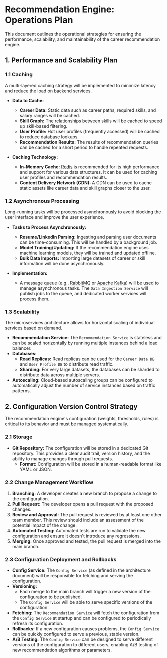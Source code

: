 # Recommendation Engine: Operations Plan

This document outlines the operational strategies for ensuring the performance, scalability, and maintainability of the career recommendation engine.

## 1. Performance and Scalability Plan

### 1.1 Caching

A multi-layered caching strategy will be implemented to minimize latency and reduce the load on backend services.

- **Data to Cache:**
  - **Career Data:** Static data such as career paths, required skills, and salary ranges will be cached.
  - **Skill Graph:** The relationships between skills will be cached to speed up skill-based filtering.
  - **User Profile:** Hot user profiles (frequently accessed) will be cached to reduce database lookups.
  - **Recommendation Results:** The results of recommendation queries can be cached for a short period to handle repeated requests.

- **Caching Technology:**
  - **In-Memory Cache:** [Redis](https://redis.io/) is recommended for its high performance and support for various data structures. It can be used for caching user profiles and recommendation results.
  - **Content Delivery Network (CDN):** A CDN can be used to cache static assets like career data and skill graphs closer to the user.

### 1.2 Asynchronous Processing

Long-running tasks will be processed asynchronously to avoid blocking the user interface and improve the user experience.

- **Tasks to Process Asynchronously:**
  - **Resume/LinkedIn Parsing:** Ingesting and parsing user documents can be time-consuming. This will be handled by a background job.
  - **Model Training/Updating:** If the recommendation engine uses machine learning models, they will be trained and updated offline.
  - **Bulk Data Imports:** Importing large datasets of career or skill information will be done asynchronously.

- **Implementation:**
  - A message queue (e.g., [RabbitMQ](https://www.rabbitmq.com/) or [Apache Kafka](https://kafka.apache.org/)) will be used to manage asynchronous tasks. The `Data Ingestion Service` will publish jobs to the queue, and dedicated worker services will process them.

### 1.3 Scalability

The microservices architecture allows for horizontal scaling of individual services based on demand.

- **Recommendation Service:** The `Recommendation Service` is stateless and can be scaled horizontally by running multiple instances behind a load balancer.
- **Databases:**
  - **Read Replicas:** Read replicas can be used for the `Career Data DB` and `User Profile DB` to distribute read traffic.
  - **Sharding:** For very large datasets, the databases can be sharded to distribute data across multiple servers.
- **Autoscaling:** Cloud-based autoscaling groups can be configured to automatically adjust the number of service instances based on traffic patterns.

## 2. Configuration Version Control Strategy

The recommendation engine's configuration (weights, thresholds, rules) is critical to its behavior and must be managed systematically.

### 2.1 Storage

- **Git Repository:** The configuration will be stored in a dedicated Git repository. This provides a clear audit trail, version history, and the ability to manage changes through pull requests.
  - **Format:** Configuration will be stored in a human-readable format like YAML or JSON.

### 2.2 Change Management Workflow

1.  **Branching:** A developer creates a new branch to propose a change to the configuration.
2.  **Pull Request:** The developer opens a pull request with the proposed changes.
3.  **Review and Approval:** The pull request is reviewed by at least one other team member. This review should include an assessment of the potential impact of the change.
4.  **Automated Testing:** Automated tests are run to validate the new configuration and ensure it doesn't introduce any regressions.
5.  **Merging:** Once approved and tested, the pull request is merged into the main branch.

### 2.3 Configuration Deployment and Rollbacks

- **Config Service:** The `Config Service` (as defined in the architecture document) will be responsible for fetching and serving the configuration.
- **Versioning:**
  - Each merge to the main branch will trigger a new version of the configuration to be published.
  - The `Config Service` will be able to serve specific versions of the configuration.
- **Fetching:** The `Recommendation Service` will fetch the configuration from the `Config Service` at startup and can be configured to periodically refresh its configuration.
- **Rollbacks:** If a new configuration causes problems, the `Config Service` can be quickly configured to serve a previous, stable version.
- **A/B Testing:** The `Config Service` can be designed to serve different versions of the configuration to different users, enabling A/B testing of new recommendation algorithms or parameters.